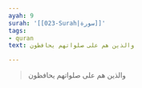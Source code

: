 ```yaml
---
ayah: 9
surah: '[[023-Surah|سورة]]'
tags:
- quran
text: والذين هم على صلواتهم يحافظون

---
```

> والذين هم على صلواتهم يحافظون
